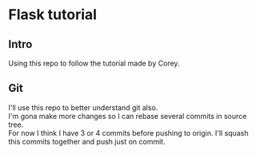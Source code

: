 # Flask tutorial

## Intro

Using this repo to follow the tutorial made by Corey.

## Git

I'll use this repo to better understand git also.\
I'm gona make more changes so I can rebase several commits in source tree.\
For now I think I have 3 or 4 commits before pushing to origin. I'll squash this commits together and push just on commit.
